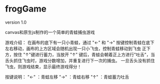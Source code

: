 # frogGame
version 1.0

canvas和原生js制作的一个简单的青蛙捕虫游戏

游戏介绍：
   在画布的底下有一只小青蛙，通过 "←" 和 "→" 按键控制青蛙在底下左右移动，画布的上方区域会随机出现一只小飞虫，控制青蛙移动到飞虫
正下方，按住 "↑"键进行蓄力，当放开 "↑" 键后，青蛙会朝着正上方进行"吐舌"，当舌头抓住飞虫时，游戏分数增加，并重复进行下一次的捕虫。
一旦舌头没有抓住飞虫，则游戏结束，显示最终游戏得分！

按键说明：
"←" ：青蛙左移
"→" ：青蛙右移
"↑" ：青蛙蓄力吐舌
